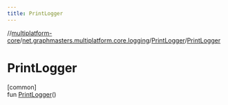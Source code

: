 ```yaml
---
title: PrintLogger
---
```

//[multiplatform-core](../../../index.html)/[net.graphmasters.multiplatform.core.logging](../index.html)/[PrintLogger](index.html)/[PrintLogger](-print-logger.html)



# PrintLogger



[common]\
fun [PrintLogger](-print-logger.html)()




